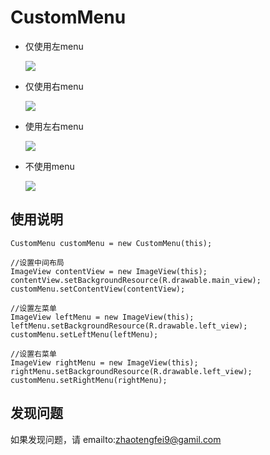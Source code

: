 # CustomMenu


* 仅使用左menu

  ![](https://github.com/flyfei/CustomMenu/blob/master/resources/only_left_menu.gif)

* 仅使用右menu

  ![](https://github.com/flyfei/CustomMenu/blob/master/resources/only_right_menu.gif)

* 使用左右menu

  ![](https://github.com/flyfei/CustomMenu/blob/master/resources/double_menu.gif)

* 不使用menu

  ![](https://github.com/flyfei/CustomMenu/blob/master/resources/no_menu.gif)


## 使用说明


```
CustomMenu customMenu = new CustomMenu(this);

//设置中间布局
ImageView contentView = new ImageView(this);
contentView.setBackgroundResource(R.drawable.main_view);
customMenu.setContentView(contentView);

//设置左菜单
ImageView leftMenu = new ImageView(this);
leftMenu.setBackgroundResource(R.drawable.left_view);
customMenu.setLeftMenu(leftMenu);

//设置右菜单
ImageView rightMenu = new ImageView(this);
rightMenu.setBackgroundResource(R.drawable.left_view);
customMenu.setRightMenu(rightMenu);
```

## 发现问题

如果发现问题，请 emailto:zhaotengfei9@gamil.com
